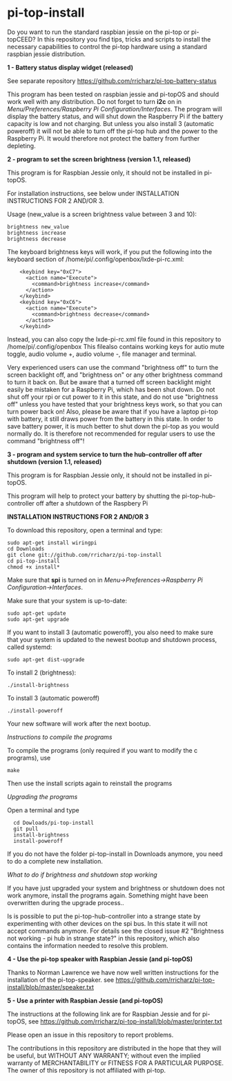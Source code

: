 # pi-top-install
Do you want to run the standard raspbian jessie on the pi-top or pi-topCEED?
In this repository you find tips, tricks and scripts to install the necessary capabilities to control
the pi-top hardware using a standard raspbian jessie distribution.

**1 - Battery status display widget (released)**

See separate repository https://github.com/rricharz/pi-top-battery-status

This program has been tested on raspbian jessie and pi-topOS and should work well with any
distribution. Do not forget to turn **i2c** on in *Menu/Preferences/Raspberry Pi Configuration/Interfaces*.
The program will display the battery status, 
and will shut down the Raspberry Pi if the battery capacity is low and not
charging. But unless you also install 3 (automatic poweroff) it will not be able
to turn off the pi-top hub and the power to the Raspberry Pi. It would therefore
not protect the battery from further depleting.

**2 - program to set the screen brightness (version 1.1, released)**

This program is for Raspbian Jessie only, it should not be installed in pi-topOS.

For installation instructions, see below under INSTALLATION INSTRUCTIONS FOR 2 AND/OR 3.

Usage (new_value is a screen brightness value between 3 and 10):
```
brightness new_value
brightness increase
brightness decrease
```

The keyboard brightness keys will work, if you put the following into the
keyboard section of /home/pi/.config/openbox/lxde-pi-rc.xml:
```
    <keybind key="0xC7">
      <action name="Execute">
        <command>brightness increase</command>
      </action>
    </keybind>
    <keybind key="0xC6">
      <action name="Execute">
        <command>brightness decrease</command>
      </action>
    </keybind>
```

Instead, you can also copy the lxde-pi-rc.xml file found in this repository to /home/pi/.config/openbox
This filealso contains working keys for autio mute toggle, audio volume +, audio volume -, file manager and terminal.

Very experienced users can use the command "brightness off" to turn the screen backlight off, and "brightness on"
or any other brightness command to turn it back on. But be aware that a turned off screen backlight might easily be
mistaken for a Raspberry Pi, which has been shut down. Do not shut off your rpi or cut power to it in this state,
and do not use "brightness off" unless you have tested that your brightness keys work, so that you can turn power
back on! Also, please be aware that if you have a laptop pi-top with battery, it still draws power from the battery
in this state. In order to save battery power, it is much better to shut down the pi-top as you would
normally do. It is therefore not recommended for regular users to use the command "brightness off"! 


**3 - program and system service to turn the hub-controller off after shutdown (version 1.1, released)**

This program is for Raspbian Jessie only, it should not be installed in pi-topOS.

This program will help to protect your battery by shutting the pi-top-hub-controller
off after a shutdown of the Raspbery Pi

**INSTALLATION INSTRUCTIONS FOR 2 AND/OR 3**

To download this repository, open a terminal and type:
```
sudo apt-get install wiringpi
cd Downloads
git clone git://github.com/rricharz/pi-top-install
cd pi-top-install
chmod +x install*
```

Make sure that **spi** is turned on in *Menu->Preferences->Raspberry Pi Configuration->Interfaces*.

Make sure that your system is up-to-date:
```
sudo apt-get update
sudo apt-get upgrade
```

If you want to install 3 (automatic poweroff), you also need to make sure that your system
is updated to the newest bootup and shutdown process, called systemd:
```
sudo apt-get dist-upgrade
```

To install 2 (brightness):
```
./install-brightness
```

To install 3 (automatic poweroff)
```
./install-poweroff
```

Your new software will work after the next bootup.

*Instructions to compile the programs*

To compile the  programs (only required if you want to modify the c programs), use
```
make
```
Then use the install scripts again to reinstall the programs

*Upgrading the programs*

Open a terminal and type

```
  cd Dowloads/pi-top-install
  git pull
  install-brightness
  install-poweroff
```

If you do not have the folder pi-top-install in Downloads anymore, you need to do a complete new installation.

*What to do if brightness and shutdown stop working*

If you have just upgraded your system and brightness or shutdown does not work anymore, install the programs again.
Something might have been overwritten during the upgrade process..

Is is possible to put the pi-top-hub-controller into a strange state by experimenting with other devices on the
spi bus. In this state it will not accept commands anymore. For details see the closed issue #2
"Brightness not working - pi hub in strange state?" in this repository, which also contains the information needed
to resolve this problem.

**4 - Use the pi-top speaker with Raspbian Jessie (and pi-topOS)**

Thanks to Norman Lawrence we have now well written instructions for the installation of the pi-top-speaker.
see https://github.com/rricharz/pi-top-install/blob/master/speaker.txt

**5 - Use a printer with Raspbian Jessie (and pi-topOS)**

The instructions at the following link are for Raspbian Jessie and for pi-topOS, 
see https://github.com/rricharz/pi-top-install/blob/master/printer.txt

Please open an issue in this repository to report problems.

The contributions in this repository are distributed in the hope that they will be useful, but WITHOUT ANY WARRANTY;
without even the implied warranty of MERCHANTABILITY or FITNESS FOR A PARTICULAR PURPOSE. The owner of this repository
is not affiliated with pi-top.
